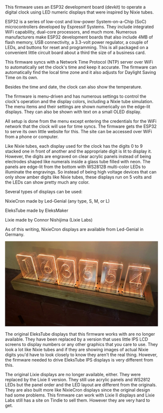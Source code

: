 This firmware uses an ESP32 development board (devkit) to operate a digital clock using LED numeric displays that were inspired by Nixie tubes. 

ESP32 is a series of low-cost and low-power System-on-a-Chip (SoC) microcontrollers developed by Espressif Systems. They include integrated WiFi capability, dual-core processors, and much more. 
Numerous manufacturers make ESP32 development boards that also include 4MB of flash memory, USB connectivity, a 3.3-volt power regulator, a couple of LEDs, and buttons for reset and programming. This is all packaged on a convenient little circuit board about a third the size of a business card. 

This firmware syncs with a Network Time Protocol (NTP) server over WiFi to automatically set the clock's time and keep it accurate. The firmware can automatically find the local time zone and it also adjusts for Daylight Saving Time on its own.

Besides the time and date, the clock can also show the temperature. 

The firmware is menu-driven and has numerous settings to control the clock's operation and the display colors, including a Nixie tube simulation. The menu items and their settings are shown numerically on the edge-lit displays. They can also be shown with text on a small OLED display.

All setup is done from the menu except entering the credentials for the WiFi network that the clock will use for time syncs. The firmware gets the ESP32 to serve its own little website for this. The site can be accessed over WiFi from a phone or computer.

Like Nixie tubes, each display used for the clock has the digits 0 to 9 stacked one in front of another and the appropriate digit is lit to display it. However, the digits are engraved on clear acrylic panels instead of being electrodes shaped like numerals inside a glass tube filled with neon. The panels are edge-lit from the bottom with WS2812B multi-color LEDs to illuminate the engravings. So instead of being high voltage devices that can only show amber digits like Nixie tubes, these displays run on 5 volts and the LEDs can show pretty much any color. 

Several types of displays can be used:

NixieCron made by Led-Genial (any type, S, M, or L)

EleksTube made by EleksMaker

Lixie made by Connor Nishijima (Lixie Labs)

As of this writing, NixieCron displays are available from Led-Genial in Germany.

![NixieCron Clock_bb-menor](https://github.com/mmarkin/EdgeLit_NTP_Clock/blob/main/images/NixieCron%20M%20Clock.JPG)

The original EleksTube displays that this firmware works with are no longer available. They have been replaced by a version that uses little IPS LCD screens to display numbers or any other graphics that you care to use. They look a lot like Nixie tubes and if they are showing images of actual Nixie digits you'd have to look closely to know they aren't the real thing. However, the firmware needed to drive EleksTube IPS displays is very different from this. 

The original Lixie displays are no longer available, either. They were replaced by the Lixie II version. They still use acrylic panels and WS2812 LEDs but the panel order and the LED layout are different from the originals. They are also built more like NixieCron displays since the original design had some problems. This firmware can work with Lixie II displays and Lixie Labs still has a site on Tindie to sell them. However they are very hard to get. 
